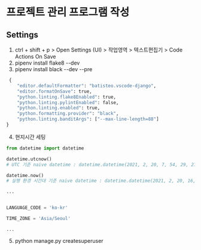 # 프로젝트 관리 프로그램 작성

## Settings

1. ctrl + shift + p > Open Settings (UI) > 작업영역 > 텍스트편집기 > Code Actions On Save
2. pipenv install flake8 --dev
3. pipenv install black --dev --pre
```py
 {
    "editor.defaultFormatter": "batisteo.vscode-django",
    "editor.formatOnSave": true,
    "python.linting.flake8Enabled": true,
    "python.linting.pylintEnabled": false,
    "python.linting.enabled": true,
    "python.formatting.provider": "black",
    "python.linting.banditArgs": ["--max-line-length=88"]
}
```
4. 현지시간 세팅
```py
from datetime import datetime

datetime.utcnow()
# UTC 기준 naive datetime : datetime.datetime(2021, 2, 20, 7, 54, 29, 275492)

datetime.now()
# 실행 환경 시간대 기준 naive datetime : datetime.datetime(2021, 2, 20, 16, 56, 32, 939155)

...


LANGUAGE_CODE = 'ko-kr'

TIME_ZONE = 'Asia/Seoul'

...
```
5. python manage.py createsuperuser